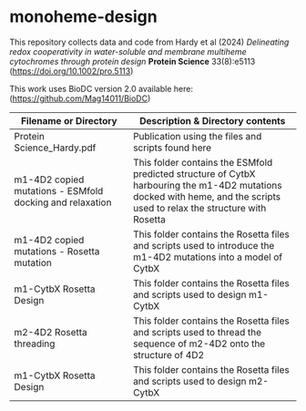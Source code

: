 # monoheme-design
This repository collects data and code from Hardy et al (2024) <i>Delineating redox cooperativity in water-soluble and membrane multiheme cytochromes through protein design</i> <b>Protein Science</b> 33(8):e5113 (https://doi.org/10.1002/pro.5113)

This work uses BioDC version 2.0 available here: (https://github.com/Mag14011/BioDC)

| Filename or Directory | Description & Directory contents |
|-----------------------|-------------|
|Protein Science_Hardy.pdf| Publication using the files and scripts found here|
|m1-4D2 copied mutations - ESMfold docking and relaxation| This folder contains the ESMfold predicted structure of CytbX harbouring the m1-4D2 mutations docked with heme, and the scripts used to relax the structure with Rosetta |
|m1-4D2 copied mutations - Rosetta mutation | This folder contains the Rosetta files and scripts used to introduce the m1-4D2 mutations into a model of CytbX |
|m1-CytbX Rosetta Design | This folder contains the Rosetta files and scripts used to design m1-CytbX |
|m2-4D2 Rosetta threading | This folder contains the Rosetta files and scripts used to thread the sequence of m2-4D2 onto the structure of 4D2 |
|m1-CytbX Rosetta Design | This folder contains the Rosetta files and scripts used to design m2-CytbX |

